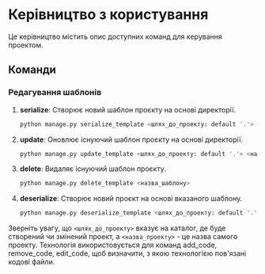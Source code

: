 # Керівництво з користування

Це керівництво містить опис доступних команд для керування проектом.

## Команди

### Редагування шаблонів

1. **serialize**: Створює новий шаблон проєкту на основі директорії.
    ```bash
    python manage.py serialize_template <шлях_до_проекту: default '.'> <назва_шаблону>
    ```
2. **update**: Оновлює існуючий шаблон проєкту на основі директорії.
    ```bash
    python manage.py update_template <шлях_до_проекту: default '.'> <назва_шаблону>
    ```
3. **delete**: Видаляє існуючий шаблон проєкту.
    ```bash
    python manage.py delete_template <назва_шаблону>
    ```
4. **deserialize**: Створює новий проєкт на основі вказаного шаблону.
    ```bash
    python manage.py deserialize_template <шлях_до_проекту: default '.'> <назва_шаблону>
    ```
Зверніть увагу, що `<шлях_до_проекту>` вказує на каталог, де буде створений чи змінений проект, а `<назва_проекту>` - це назва самого проекту. Технологія використовується для команд add_code, remove_code, edit_code, щоб визначити, з якою технологією пов'язані кодові файли.
